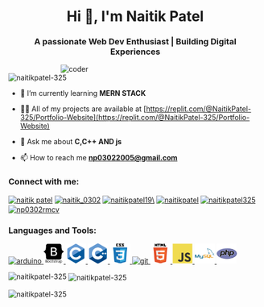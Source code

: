 <h1 align="center">Hi 👋, I'm Naitik Patel</h1>
<h3 align="center">A passionate Web Dev Enthusiast | Building Digital Experiences</h3>
<img align="right" alt="coder" width="400" src="https://dribbble.com/shots/15637256-coding/attachments/7428659?mode=media">
<p align="left"> <img src="https://komarev.com/ghpvc/?username=naitikpatel-325&label=Profile%20views&color=0e75b6&style=flat" alt="naitikpatel-325" /> </p>

- 🌱 I’m currently learning **MERN STACK**

- 👨‍💻 All of my projects are available at [https://replit.com/@NaitikPatel-325/Portfolio-Website](https://replit.com/@NaitikPatel-325/Portfolio-Website)

- 💬 Ask me about **C,C++ AND js**

- 📫 How to reach me **np03022005@gmail.com**

<h3 align="left">Connect with me:</h3>
<p align="left">
<a href="https://linkedin.com/in/naitik patel" target="blank"><img align="center" src="https://raw.githubusercontent.com/rahuldkjain/github-profile-readme-generator/master/src/images/icons/Social/linked-in-alt.svg" alt="naitik patel" height="30" width="40" /></a>
<a href="https://instagram.com/naitik_0302" target="blank"><img align="center" src="https://raw.githubusercontent.com/rahuldkjain/github-profile-readme-generator/master/src/images/icons/Social/instagram.svg" alt="naitik_0302" height="30" width="40" /></a>
<a href="https://www.codechef.com/users/naitikpatel19\" target="blank"><img align="center" src="https://cdn.jsdelivr.net/npm/simple-icons@3.1.0/icons/codechef.svg" alt="naitikpatel19\" height="30" width="40" /></a>
<a href="https://www.hackerrank.com/naitikpatel" target="blank"><img align="center" src="https://raw.githubusercontent.com/rahuldkjain/github-profile-readme-generator/master/src/images/icons/Social/hackerrank.svg" alt="naitikpatel" height="30" width="40" /></a>
<a href="https://www.leetcode.com/naitikpatel325" target="blank"><img align="center" src="https://raw.githubusercontent.com/rahuldkjain/github-profile-readme-generator/master/src/images/icons/Social/leet-code.svg" alt="naitikpatel325" height="30" width="40" /></a>
<a href="https://auth.geeksforgeeks.org/user/np0302rmcv" target="blank"><img align="center" src="https://raw.githubusercontent.com/rahuldkjain/github-profile-readme-generator/master/src/images/icons/Social/geeks-for-geeks.svg" alt="np0302rmcv" height="30" width="40" /></a>
</p>

<h3 align="left">Languages and Tools:</h3>
<p align="left"> <a href="https://www.arduino.cc/" target="_blank" rel="noreferrer"> <img src="https://cdn.worldvectorlogo.com/logos/arduino-1.svg" alt="arduino" width="40" height="40"/> </a> <a href="https://getbootstrap.com" target="_blank" rel="noreferrer"> <img src="https://raw.githubusercontent.com/devicons/devicon/master/icons/bootstrap/bootstrap-plain-wordmark.svg" alt="bootstrap" width="40" height="40"/> </a> <a href="https://www.cprogramming.com/" target="_blank" rel="noreferrer"> <img src="https://raw.githubusercontent.com/devicons/devicon/master/icons/c/c-original.svg" alt="c" width="40" height="40"/> </a> <a href="https://www.w3schools.com/cpp/" target="_blank" rel="noreferrer"> <img src="https://raw.githubusercontent.com/devicons/devicon/master/icons/cplusplus/cplusplus-original.svg" alt="cplusplus" width="40" height="40"/> </a> <a href="https://www.w3schools.com/css/" target="_blank" rel="noreferrer"> <img src="https://raw.githubusercontent.com/devicons/devicon/master/icons/css3/css3-original-wordmark.svg" alt="css3" width="40" height="40"/> </a> <a href="https://git-scm.com/" target="_blank" rel="noreferrer"> <img src="https://www.vectorlogo.zone/logos/git-scm/git-scm-icon.svg" alt="git" width="40" height="40"/> </a> <a href="https://www.w3.org/html/" target="_blank" rel="noreferrer"> <img src="https://raw.githubusercontent.com/devicons/devicon/master/icons/html5/html5-original-wordmark.svg" alt="html5" width="40" height="40"/> </a> <a href="https://developer.mozilla.org/en-US/docs/Web/JavaScript" target="_blank" rel="noreferrer"> <img src="https://raw.githubusercontent.com/devicons/devicon/master/icons/javascript/javascript-original.svg" alt="javascript" width="40" height="40"/> </a> <a href="https://www.mysql.com/" target="_blank" rel="noreferrer"> <img src="https://raw.githubusercontent.com/devicons/devicon/master/icons/mysql/mysql-original-wordmark.svg" alt="mysql" width="40" height="40"/> </a> <a href="https://www.php.net" target="_blank" rel="noreferrer"> <img src="https://raw.githubusercontent.com/devicons/devicon/master/icons/php/php-original.svg" alt="php" width="40" height="40"/> </a> </p>

<p><img align="left" src="https://github-readme-stats.vercel.app/api/top-langs?username=naitikpatel-325&show_icons=true&locale=en&layout=compact" alt="naitikpatel-325" /></p>

<p>&nbsp;<img align="center" src="https://github-readme-stats.vercel.app/api?username=naitikpatel-325&show_icons=true&locale=en" alt="naitikpatel-325" /></p>

<p><img align="center" src="https://github-readme-streak-stats.herokuapp.com/?user=naitikpatel-325&" alt="naitikpatel-325" /></p>
